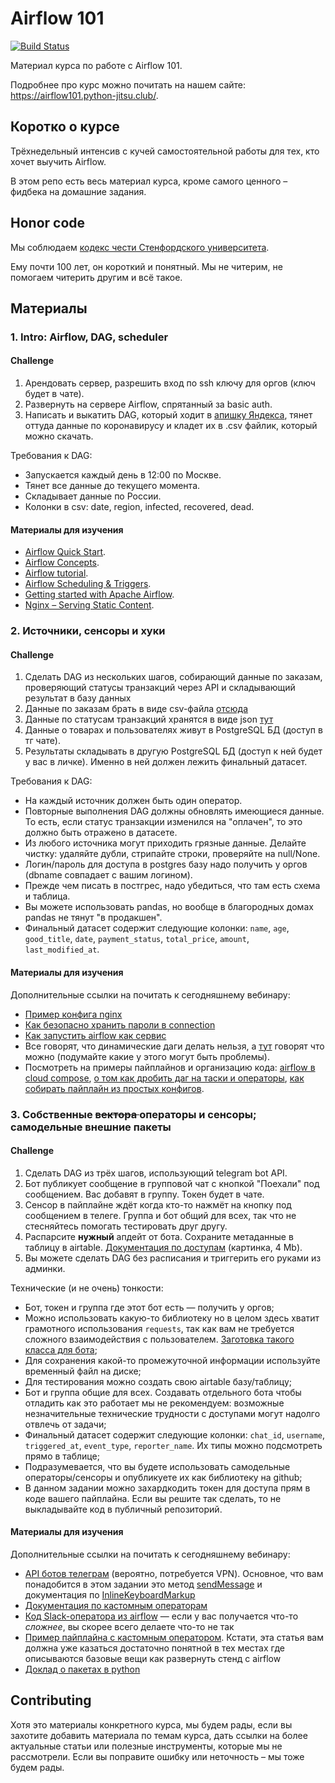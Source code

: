 # Airflow 101

[![Build Status](https://travis-ci.org/python-jitsu/airflow101.svg?branch=master)](https://travis-ci.org/python-jitsu/airflow101)

Материал курса по работе с Airflow 101.

Подробнее про курс можно почитать на нашем сайте: <https://airflow101.python-jitsu.club/>.

## Коротко о курсе

Трёхнедельный интенсив с кучей самостоятельной работы для тех, кто
хочет выучить Airflow.

В этом репо есть весь материал курса, кроме самого ценного – фидбека
на домашние задания.

## Honor code

Мы соблюдаем
[кодекс чести Стенфордского университета](https://communitystandards.stanford.edu/policies-and-guidance/honor-code).

Ему почти 100 лет, он короткий и понятный. Мы не читерим, не помогаем
читерить другим и всё такое.

## Материалы

### 1. Intro: Airflow, DAG, scheduler

#### Challenge

1. Арендовать сервер, разрешить вход по ssh ключу для оргов (ключ будет в чате).
1. Развернуть на сервере Airflow, спрятанный за basic auth.
1. Написать и выкатить DAG, который ходит в
  [апишку Яндекса](https://yastat.net/s3/milab/2020/covid19-stat/data/data_struct_10.json?v=timestamp),
  тянет оттуда данные по коронавирусу и кладет их в .csv файлик, который можно скачать.

Требования к DAG:

- Запускается каждый день в 12:00 по Москве.
- Тянет все данные до текущего момента.
- Складывает данные по России.
- Колонки в csv: date, region, infected, recovered, dead.

#### Материалы для изучения

- [Airflow Quick Start](https://airflow.apache.org/docs/stable/start.html).
- [Airflow Concepts](https://airflow.apache.org/docs/stable/concepts.html).
- [Airflow tutorial](https://airflow.apache.org/docs/stable/tutorial.html).
- [Airflow Scheduling & Triggers](https://airflow.apache.org/docs/stable/scheduler.html).
- [Getting started with Apache Airflow](https://towardsdatascience.com/getting-started-with-apache-airflow-df1aa77d7b1b).
- [Nginx – Serving Static Content](https://docs.nginx.com/nginx/admin-guide/web-server/serving-static-content/).

### 2. Источники, сенсоры и хуки

#### Challenge

1. Сделать DAG из нескольких шагов, собирающий данные по заказам, проверяющий
   статусы транзакций через API и складывающий результат в базу данных
1. Данные по заказам брать в виде csv-файла
   [отсюда](https://airflow101.python-jitsu.club/orders.csv)
1. Данные по статусам транзакций хранятся в виде json
   [тут](https://api.jsonbin.io/b/5ed7391379382f568bd22822)
1. Данные о товарах и пользователях живут в PostgreSQL БД (доступ в тг чате).
1. Результаты складывать в другую PostgreSQL БД (доступ к ней будет у вас в
   личке). Именно в ней должен лежить финальный датасет.

Требования к DAG:

- На каждый источник должен быть один оператор.
- Повторные выполнения DAG должны обновлять имеющиеся данные. То есть,
  если статус транзакции изменился на "оплачен", то это должно быть
  отражено в датасете.
- Из любого источника могут приходить грязные данные. Делайте чистку:
  удаляйте дубли, стрипайте строки, проверяйте на null/None.
- Логин/пароль для доступа в postgres базу надо получить у оргов
  (dbname совпадает с вашим логином).
- Прежде чем писать в постгрес, надо убедиться, что там есть схема
  и таблица.
- Вы можете использовать pandas, но вообще в благородных домах
  pandas не тянут "в продакшен".
- Финальный датасет содержит следующие колонки: `name`, `age`,
  `good_title`, `date`, `payment_status`, `total_price`, `amount`, `last_modified_at`.

#### Материалы для изучения

Дополнительные ссылки на почитать к сегодняшнему вебинару:

- [Пример конфига nginx](https://airflow.apache.org/docs/stable/howto/run-behind-proxy.html)
- [Как безопасно хранить пароли в connection](https://airflow.apache.org/docs/stable/howto/secure-connections.html)
- [Как запустить airflow как сервис](https://airflow.apache.org/docs/stable/howto/run-with-systemd.html)
- Все говорят, что динамические даги делать нельзя, а
  [тут](https://blog.pythian.com/creating-dynamic-tasks-using-apache-airflow/)
  говорят что можно (подумайте какие у этого могут быть проблемы).
- Посмотреть на примеры пайплайнов и организацию кода:
  [airflow в cloud compose](https://blog.freetrade.io/how-we-simplified-our-data-pipeline-54f377fad3c),
  [о том как дробить даг на таски и операторы](https://gtoonstra.github.io/etl-with-airflow/platform.html),
  [как собирать пайплайн из простых конфигов](https://humansofdata.atlan.com/2018/08/airflow-meta-data-engineering-disha/).

### 3. Собственные <s>вектора </s> операторы и сенсоры; самодельные внешние пакеты

#### Challenge

1. Сделать DAG из трёх шагов, использующий telegram bot API.
1. Бот публикует сообщение в групповой чат с кнопкой "Поехали" под сообщением.
   Вас добавят в группу. Токен будет в чате.
1. Сенсор в пайплайне ждёт когда кто-то нажмёт на кнопку под сообщением в телеге.
   Группа и бот общий для всех, так что не стесняйтесь помогать
   тестировать друг другу.
1. Распарсите **нужный** апдейт от бота. Сохраните метаданные
   в таблицу в airtable.
   [Документация по доступам](img/w3-airtable-access.png)
   (картинка, 4 Mb).
1. Вы можете сделать DAG без расписания и триггерить его руками из админки.

Технические (и не очень) тонкости:

- Бот, токен и группа где этот бот есть &mdash; получить у оргов;
- Можно использовать какую-то библиотеку но в целом здесь
  хватит грамотного использования `requests`, так как вам
  не требуется сложного взаимодействия с пользователем.
  [Заготовка такого класса для бота](snippets/w3-example-tg-bot-class.py);
- Для сохранения какой-то промежуточной информации используйте временный файл на диске;
- Для тестирования можно создать свою airtable базу/таблицу;
- Бот и группа общие для всех. Создавать отдельного бота чтобы отладить как это работает мы не рекомендуем:
  возможные незначительные технические трудности с доступами могут надолго отвлечь от задачи;
- Финальный датасет содержит следующие колонки:
  `chat_id`,
  `username`,
  `triggered_at`,
  `event_type`,
  `reporter_name`.
  Их типы можно подсмотреть прямо в таблице;
- Подразумевается, что вы будете использовать самодельные операторы/сенсоры и опубликуете их как библиотеку на github;
- В данном задании можно захардкодить токен для доступа прям в коде вашего пайплайна.
  Если вы решите так сделать, то не выкладывайте код в публичный репозиторий.

#### Материалы для изучения

Дополнительные ссылки на почитать к сегодняшнему вебинару:

- [API ботов телеграм](https://core.telegram.org/bots/api) (вероятно, потребуется VPN).
  Основное, что вам понадобится в этом задании это метод [sendMessage](https://core.telegram.org/bots/api#sendmessage)
  и документация по [InlineKeyboardMarkup](https://core.telegram.org/bots/api#inlinekeyboardmarkup)
- [Документация по кастомным операторам](https://airflow.apache.org/docs/stable/howto/custom-operator.html)
- [Код Slack-оператора из airflow](https://github.com/apache/airflow/blob/master/airflow/providers/slack/operators/slack.py)
  &mdash; если у вас получается что-то _сложнее_, вы скорее всего делаете что-то не так
- [Пример пайплайна с кастомным оператором](https://technofob.com/2019/05/30/get-started-developing-workflows-with-apache-airflow/).
  Кстати, эта статья вам должна уже казаться достаточно понятной в тех местах где описываются
  базовые вещи как развернуть стенд с airflow
- [Доклад о пакетах в python](https://www.youtube.com/watch?v=yLyW3s1vvUI&list=PLRdS-n5seLRrFxA3PDP0JRz7wRLGJ-xu0&index=14)

## Contributing

Хотя это материалы конкретного курса, мы будем рады, если вы захотите добавить
материала по темам курса, дать ссылки на более актуальные статьи или полезные
инструменты, которые мы не рассмотрели. Если вы поправите ошибку или неточность –
мы тоже будем рады.
